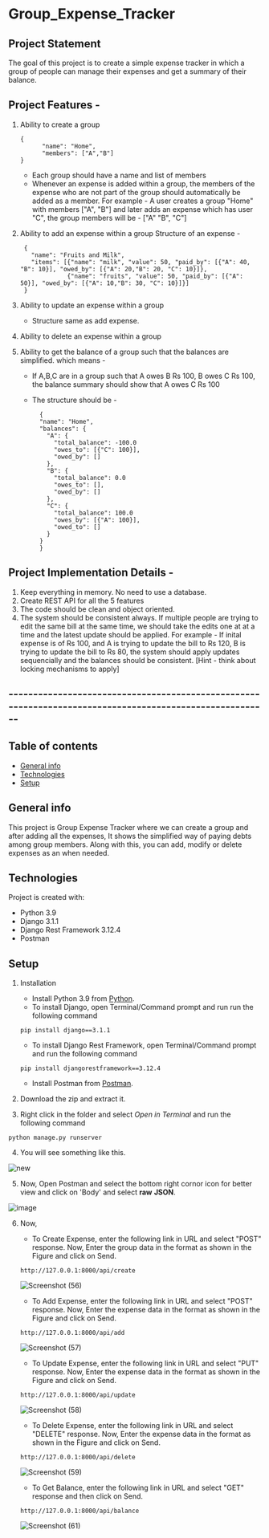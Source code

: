 # Group_Expense_Tracker

## Project Statement
The goal of this project is to create a simple expense tracker in which a group of people can manage their expenses and get a summary of their balance.


## Project Features - 

1. Ability to create a group
	
	```
    {
          "name": "Home",
          "members": ["A","B"]
    }
	```
	- Each group should have a name and list of members
	- Whenever an expense is added within a group, the members of the expense who are not part of the group should automatically be added as a member.
	  For example - A user creates a group "Home" with members ["A", "B"] and later adds an expense which has user "C", the group members will be - ["A" "B", "C"]
2. Ability to add an expense within a group
	Structure of an expense - 
  
        {
          "name": "Fruits and Milk",
          "items": [{"name": "milk", "value": 50, "paid_by": [{"A": 40, "B": 10}], "owed_by": [{"A": 20,"B": 20, "C": 10}]},
                    {"name": "fruits", "value": 50, "paid_by": [{"A": 50}], "owed_by": [{"A": 10,"B": 30, "C": 10}]}]
        }
3. Ability to update an expense within a group
    - Structure same as add expense.
4. Ability to delete an expense within a group
5. Ability to get the balance of a group such that the balances are simplified. which means -
    - If A,B,C are in a group such that A owes B Rs 100, B owes C Rs 100, the balance summary should show that A owes C Rs 100
    - The structure should be -

    	    {
            "name": "Home",
            "balances": {
              "A": {
                "total_balance": -100.0
                "owes_to": [{"C": 100}],
                "owed_by": []
              },
              "B": {
                "total_balance": 0.0
                "owes_to": [],
                "owed_by": []
              },
              "C": {
                "total_balance": 100.0
                "owes_by": [{"A": 100}],
                "owed_to": []
              }
            }
        	}



## Project Implementation Details -

1. Keep everything in memory. No need to use a database.
2. Create REST API for all the 5 features
3. The code should be clean and object oriented.
4. The system should be consistent always. If multiple people are trying to edit the same bill at the same time, we should take the edits one at at a time and the latest update should be applied. 
	For example - If inital expense is of Rs 100, and A is trying to update the bill to Rs 120, B is trying to update the bill to Rs 80, the system should apply updates sequencially and the balances should be consistent. [Hint - think about locking mechanisms to apply]


## --------------------------------------------------------------------------------------------------------

## Table of contents
* [General info](#general-info)
* [Technologies](#technologies)
* [Setup](#setup)

## General info
This project is Group Expense Tracker where we can create a group and after adding all the expenses, It shows the simplified way of paying debts among group members. 
Along with this, you can add, modify or delete expenses as an when needed.
	
## Technologies
Project is created with:
* Python 3.9
* Django 3.1.1
* Django Rest Framework 3.12.4
* Postman
	
## Setup
1. Installation
	* Install Python 3.9 from [Python](https://www.python.org/downloads/).
	* To install Django, open Terminal/Command prompt and run run the following command
	```
	pip install django==3.1.1
	```
	* To install Django Rest Framework, open Terminal/Command prompt and run the following command
	```
	pip install djangorestframework==3.12.4
	```
	* Install Postman from [Postman](https://www.postman.com/downloads/).

2. Download the zip and extract it.
3. Right click in the folder and select *Open in Terminal* and run the following command
```
python manage.py runserver
```
4. You will see something like this.

![new](https://user-images.githubusercontent.com/83489527/171010571-b4823253-a8c7-4571-9915-e9a617296c3f.jpg)

5. Now, Open Postman and select the bottom right cornor icon for better view and click on 'Body' and select **raw** **JSON**. 

![image](https://user-images.githubusercontent.com/83489527/171014376-988fb197-7e49-4876-a6aa-4507e612d442.jpg)

6. Now,

	* To Create Expense, enter the following link in URL and select "POST" response. Now, Enter the group data in the format as shown in the Figure and click on 	       Send.
	```
	http://127.0.0.1:8000/api/create
	
	```
	![Screenshot (56)](https://user-images.githubusercontent.com/83489527/171016804-8187208c-9549-4234-bfa1-0e3bc3ae0b72.png)

	* To Add Expense, enter the following link in URL and select "POST" response. Now, Enter the expense data in the format as shown in the Figure and click on             Send.
	```
	http://127.0.0.1:8000/api/add
	```
	![Screenshot (57)](https://user-images.githubusercontent.com/83489527/171016911-613dbd30-6677-4f17-a4b2-6a47753e6b8c.png)
	
	* To Update Expense, enter the following link in URL and select "PUT" response. Now, Enter the expense data in the format as shown in the Figure and click on           Send.
	```
	http://127.0.0.1:8000/api/update
	```
	![Screenshot (58)](https://user-images.githubusercontent.com/83489527/171017033-1d590153-6a2f-451a-b50c-0fddf019d767.png)
	
	* To Delete Expense, enter the following link in URL and select "DELETE" response. Now, Enter the expense data in the format as shown in the Figure and click           on Send.
	```
	http://127.0.0.1:8000/api/delete
	```
	![Screenshot (59)](https://user-images.githubusercontent.com/83489527/171017233-877cc4c8-e5cb-4573-92fc-bd81e2e1bbc9.png)
	
	* To Get Balance, enter the following link in URL and select "GET" response and then click on Send.
	```
	http://127.0.0.1:8000/api/balance
	```
	![Screenshot (61)](https://user-images.githubusercontent.com/83489527/171017449-229fc2f2-a9d1-4a19-88a1-7e7c00eca824.png)

